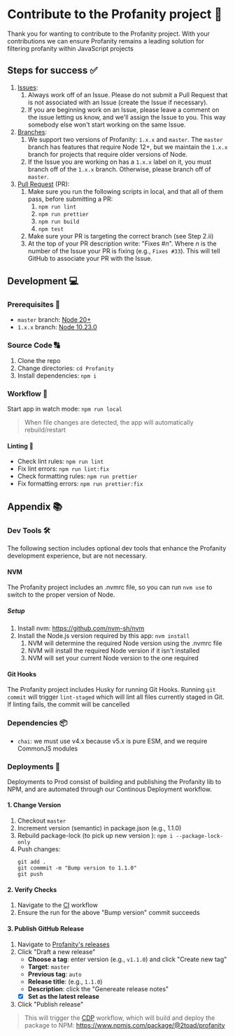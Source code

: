 # Contribute to the Profanity project 🤝

Thank you for wanting to contribute to the Profanity project. With your contributions we can ensure Profanity remains a leading solution for filtering profanity within JavaScript projects

## Steps for success ✅

1. [Issues](https://github.com/2Toad/Profanity/issues):
   1. Always work off of an Issue. Please do not submit a Pull Request that is not associated with an Issue (create the Issue if necessary).
   2. If you are beginning work on an Issue, please leave a comment on the issue letting us know, and we'll assign the Issue to you. This way somebody else won't start working on the same Issue.
2. [Branches](https://github.com/2Toad/Profanity/branches):
   1. We support two versions of Profanity: `1.x.x` and `master`. The `master` branch has features that require Node 12+, but we maintain the `1.x.x` branch for projects that require older versions of Node.
   2. If the Issue you are working on has a `1.x.x` label on it, you must branch off of the `1.x.x` branch. Otherwise, please branch off of `master`.
3. [Pull Request](https://github.com/2Toad/Profanity/pulls) (PR):
   1. Make sure you run the following scripts in local, and that all of them pass, before submitting a PR:
      1. `npm run lint`
      2. `npm run prettier`
      3. `npm run build`
      4. `npm test`
   2. Make sure your PR is targeting the correct branch (see Step 2.ii)
   3. At the top of your PR description write: "Fixes #_n_". Where _n_ is the number of the Issue your PR is fixing (e.g., `Fixes #33`). This will tell GitHub to associate your PR with the Issue.

## Development 💻

### Prerequisites 📝

- `master` branch: [Node 20+](https://nodejs.org)
- `1.x.x` branch: [Node 10.23.0](https://nodejs.org)

### Source Code 🔠

1. Clone the repo
2. Change directories: `cd Profanity`
3. Install dependencies: `npm i`

### Workflow 🔁

Start app in watch mode: `npm run local`

> When file changes are detected, the app will automatically rebuild/restart

#### Linting 🧹

- Check lint rules: `npm run lint`
- Fix lint errors: `npm run lint:fix`
- Check formatting rules: `npm run prettier`
- Fix formatting errors: `npm run prettier:fix`

## Appendix 📚

### Dev Tools 🛠️

The following section includes optional dev tools that enhance the Profanity development experience, but are not necessary.

#### NVM

The Profanity project includes an .nvmrc file, so you can run `nvm use` to switch to the proper version of Node.

##### Setup

1. Install nvm: https://github.com/nvm-sh/nvm
2. Install the Node.js version required by this app: `nvm install`
   1. NVM will determine the required Node version using the .nvmrc file
   2. NVM will install the required Node version if it isn't installed
   3. NVM will set your current Node version to the one required

#### Git Hooks

The Profanity project includes Husky for running Git Hooks. Running `git commit` will trigger `lint-staged` which will lint all files currently staged in Git. If linting fails, the commit will be cancelled

### Dependencies 📦

- `chai`: we must use v4.x because v5.x is pure ESM, and we require CommonJS modules

### Deployments 🚀

Deployments to Prod consist of building and publishing the Profanity lib to NPM, and are automated through our Continous Deployment workflow.

#### 1. Change Version
1. Checkout `master`
2. Increment version (semantic) in package.json (e.g., 1.1.0)
3. Rebuild package-lock (to pick up new version ): `npm i --package-lock-only`
4. Push changes:
   ```
   git add .
   git commmit -m "Bump version to 1.1.0"
   git push
   ```

#### 2. Verify Checks
1. Navigate to the [CI](https://github.com/2Toad/Profanity/actions/workflows/ci.yml) workflow
2. Ensure the run for the above "Bump version" commit succeeds

#### 3. Publish GitHub Release
1. Navigate to [Profanity's releases](https://github.com/2Toad/Profanity/releases)
2. Click "Draft a new release"
   - **Choose a tag**: enter version (e.g., `v1.1.0`) and click "Create new tag"
   - **Target**: `master`
   - **Previous tag**: `auto`
   - **Release title**: (e.g., `1.1.0`)
   - **Description**: click the "Genereate release notes"
   - [x] **Set as the latest release**
3. Click "Publish release"

> This will trigger the [CDP](https://github.com/2Toad/Profanity/actions/workflows/cdp.yml) workflow, which will build and deploy the package to NPM: https://www.npmjs.com/package/@2toad/profanity